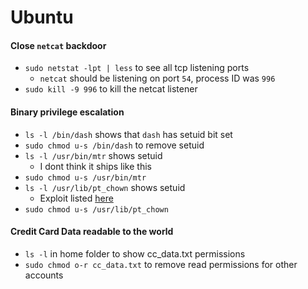 # Ubuntu

#### Close `netcat` backdoor
- `sudo netstat -lpt | less` to see all tcp listening ports
  - `netcat` should be listening on port `54`, process ID was `996`
- `sudo kill -9 996` to kill the netcat listener

#### Binary privilege escalation
- `ls -l /bin/dash` shows that `dash` has setuid bit set
- `sudo chmod u-s /bin/dash` to remove setuid
- `ls -l /usr/bin/mtr` shows setuid
  - I dont think it ships like this
- `sudo chmod u-s /usr/bin/mtr`
- `ls -l /usr/lib/pt_chown` shows setuid
  - Exploit listed [here](https://packetstormsecurity.com/files/141910/Ubuntu-PT-Chown-Privilege-Escalation.html)
- `sudo chmod u-s /usr/lib/pt_chown`

#### Credit Card Data readable to the world
- `ls -l` in home folder to show cc_data.txt permissions
- `sudo chmod o-r cc_data.txt` to remove read permissions for other accounts
